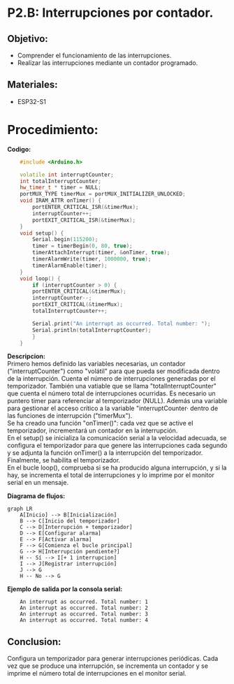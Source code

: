 #   P2.B: Interrupciones por contador. 

## Objetivo: 
- Comprender el funcionamiento de las interrupciones. 
- Realizar las interrupciones mediante  un contador programado. 

## Materiales: 
- ESP32-S1

# Procedimiento: 
**Codigo:**

```cpp
    #include <Arduino.h>

    volatile int interruptCounter;
    int totalInterruptCounter;
    hw_timer_t * timer = NULL;
    portMUX_TYPE timerMux = portMUX_INITIALIZER_UNLOCKED;
    void IRAM_ATTR onTimer() {
        portENTER_CRITICAL_ISR(&timerMux);
        interruptCounter++;
        portEXIT_CRITICAL_ISR(&timerMux);
    }
    void setup() {
        Serial.begin(115200);
        timer = timerBegin(0, 80, true);
        timerAttachInterrupt(timer, &onTimer, true);
        timerAlarmWrite(timer, 1000000, true);
        timerAlarmEnable(timer);
    }
    void loop() {
        if (interruptCounter > 0) {
        portENTER_CRITICAL(&timerMux);
        interruptCounter--;
        portEXIT_CRITICAL(&timerMux);
        totalInterruptCounter++;

        Serial.print("An interrupt as occurred. Total number: ");
        Serial.println(totalInterruptCounter);
        }
    }
```
**Descripcion:**<br>
Primero hemos definido las variables necesarias, un contador ("interruptCounter") como  "volátil" para que pueda ser modificada dentro de la interrupción. Cuenta el número de interrupciones generadas por el temporizador. También una vatiable que se llama "totalInterruptCounter" que cuenta el número total de interrupciones ocurridas. Es necesario un puntero timer para referenciar al temporizador (NULL). Además una variable para gestionar el acceso crítico a la variable "interruptCounter· dentro de las funciones de interrupción ("timerMux").<br>
Se ha creado una función "onTimer()": cada  vez que se active el temporizador, incrementará un contador en la interrupción.<br>
En el setup() se inicializa la comunicación serial a la velocidad adecuada, se configura el temporizador para que genere las interrupciones cada segundo y se adjunta la función onTimer() a la interrupción del temporizador. Finalmente, se habilita el temporizador.<br>
En el bucle loop(), comprueba si se ha producido alguna interrupción, y si la hay, se incrementa el total de interrupciones y lo imprime por el monitor serial en un mensaje. 

**Diagrama de flujos:**
```mermaid
graph LR
    A[Inicio] --> B[Inicialización]
    B --> C[Inicio del temporizador]
    C --> D[Interrupción + temporizador]
    D --> E[Configurar alarma]
    E --> F[Activar alarma]
    F --> G[Comienza el bucle principal]
    G --> H[Interrupción pendiente?]
    H -- Sí --> I[+ 1 interrupcion]
    I --> J[Registrar interrupción]
    J --> G
    H -- No --> G
```
**Ejemplo de salida por  la consola serial:**
```
    An interrupt as occurred. Total number: 1
    An interrupt as occurred. Total number: 2
    An interrupt as occurred. Total number: 3
    An interrupt as occurred. Total number: 4
```
## Conclusion: 
Configura un temporizador para generar interrupciones periódicas. Cada vez que se produce una interrupción, se incrementa un contador y se imprime el número total de interrupciones en el monitor serial.
